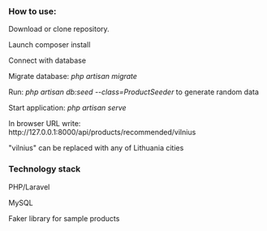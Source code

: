 <p><h3>How to use:</h3></p>

<p>Download or clone repository.</p>
<p>Launch composer install</p>
<p>Connect with database</p>
<p>Migrate database: <i>php artisan migrate</i></p>
<p>Run: <i>php artisan db:seed --class=ProductSeeder</i> to generate random data</p>
<p>Start application: <i>php artisan serve</i></p>
<p>In browser URL write: http://127.0.0.1:8000/api/products/recommended/vilnius<p>
<p>"vilnius" can be replaced with any of Lithuania cities</p>

<p><h3>Technology stack</h3></p>
<p>PHP/Laravel</p>
<p>MySQL</p>
<p>Faker library for sample products</p>

